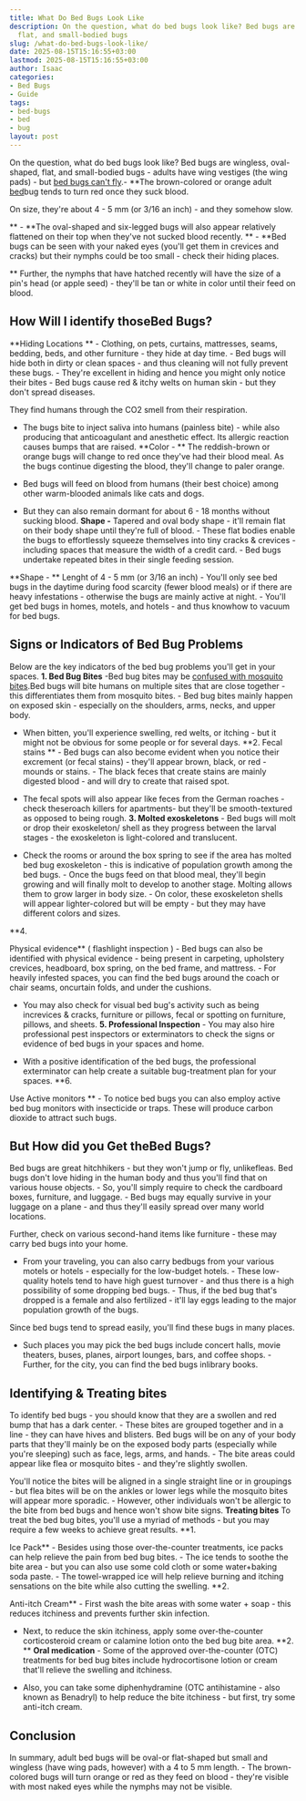```yaml
---
title: What Do Bed Bugs Look Like
description: On the question, what do bed bugs look like? Bed bugs are wingless, oval-shaped,
  flat, and small-bodied bugs
slug: /what-do-bed-bugs-look-like/
date: 2025-08-15T15:16:55+03:00
lastmod: 2025-08-15T15:16:55+03:00
author: Isaac
categories:
- Bed Bugs
- Guide
tags:
- bed-bugs
- bed
- bug
layout: post
---
```

On the question, what do bed bugs look like? Bed bugs are wingless, oval-shaped, flat, and small-bodied bugs - adults have wing vestiges (the wing pads) - but [bed bugs can't fly](https://pestpolicy.com/do-[bed-bugs](https://pestpolicy.com/bed-bug-bites-vs-mosquito-bites/)-fly/).- **The brown-colored or orange adult [bed](https://pestpolicy.com/bed-bug-bites-vs-other-bites/)bug tends to turn red once they suck blood.

On size, they're about 4 - 5 mm (or 3/16 an inch) - and they somehow slow.

** - **The oval-shaped and six-legged bugs will also appear relatively flattened on their top when they've not sucked blood recently. ** - **Bed bugs can be seen with your naked eyes (you'll get them in crevices and cracks) but their nymphs could be too small - check their hiding places.

** Further, the nymphs that have hatched recently will have the size of a pin's head (or apple seed) - they'll be tan or white in color until their feed on blood.

##  How Will I identify those**Bed Bugs?**

**Hiding Locations ** - Clothing, on pets, curtains, mattresses, seams, bedding, beds, and other furniture - they hide at day time. - Bed bugs will hide both in dirty or clean spaces - and thus cleaning will not fully prevent these bugs. - They're excellent in hiding and hence you might only notice their bites - Bed bugs cause red & itchy welts on human skin - but they don't spread diseases.

They find humans through the CO2 smell from their respiration.

- The bugs bite to inject saliva into humans (painless bite) - while also producing that anticoagulant and anesthetic effect. Its allergic reaction causes bumps that are raised. **Color - ** The reddish-brown or orange bugs will change to red once they've had their blood meal. As the bugs continue digesting the blood, they'll change to paler orange.

- Bed bugs will feed on blood from humans (their best choice) among other warm-blooded animals like cats and dogs.

- But they can also remain dormant for about 6 - 18 months without sucking blood. **Shape -** Tapered and oval body shape - it'll remain flat on their body shape until they're full of blood. - These flat bodies enable the bugs to effortlessly squeeze themselves into tiny cracks & crevices - including spaces that measure the width of a credit card. - Bed bugs undertake repeated bites in their single feeding session.

**Shape - ** Lenght of 4 - 5 mm (or 3/16 an inch) - You'll only see bed bugs in the daytime during food scarcity (fewer blood meals) or if there are heavy infestations - otherwise the bugs are mainly active at night. - You'll get bed bugs in homes, motels, and hotels - and thus knowhow to vacuum for bed bugs.

##  Signs or Indicators of Bed Bug Problems

Below are the key indicators of the bed bug problems you'll get in your spaces. **1. Bed Bug Bites** -Bed bug bites may be [confused with mosquito bites](https://pestpolicy.com/bed-bug-bites-vs-mosquito-bites/).Bed bugs will bite humans on multiple sites that are close together - this differentiates them from mosquito bites. - Bed bug bites mainly happen on exposed skin - especially on the shoulders, arms, necks, and upper body.

- When bitten, you'll experience swelling, red welts, or itching - but it might not be obvious for some people or for several days. **2. Fecal stains ** - Bed bugs can also become evident when you notice their excrement (or fecal stains) - they'll appear brown, black, or red - mounds or stains. - The black feces that create stains are mainly digested blood - and will dry to create that raised spot.

- The fecal spots will also appear like feces from the German roaches - check theseroach killers for apartments- but they'll be smooth-textured as opposed to being rough. **3. Molted exoskeletons** - Bed bugs will molt or drop their exoskeleton/ shell as they progress between the larval stages - the exoskeleton is light-colored and translucent.

- Check the rooms or around the box spring to see if the area has molted bed bug exoskeleton - this is indicative of population growth among the bed bugs. - Once the bugs feed on that blood meal, they'll begin growing and will finally molt to develop to another stage. Molting allows them to grow larger in body size. - On color, these exoskeleton shells will appear lighter-colored but will be empty - but they may have different colors and sizes.

**4.

Physical evidence** ( flashlight inspection ) - Bed bugs can also be identified with physical evidence - being present in carpeting, upholstery crevices, headboard, box spring, on the bed frame, and mattress. - For heavily infested spaces, you can find the bed bugs around the coach or chair seams, oncurtain folds, and under the cushions.

- You may also check for visual bed bug's activity such as being increvices & cracks, furniture or pillows, fecal or spotting on furniture, pillows, and sheets. **5. Professional Inspection** - You may also hire professional pest inspectors or exterminators to check the signs or evidence of bed bugs in your spaces and home.

- With a positive identification of the bed bugs, the professional exterminator can help create a suitable bug-treatment plan for your spaces. **6.

Use Active monitors ** - To notice bed bugs you can also employ active bed bug monitors with insecticide or traps. These will produce carbon dioxide to attract such bugs.

##  But How did you Get theBed Bugs?

Bed bugs are great hitchhikers - but they won't jump or fly, unlikefleas. Bed bugs don't love hiding in the human body and thus you'll find that on various house objects. - So, you'll simply require to check the cardboard boxes, furniture, and luggage. - Bed bugs may equally survive in your luggage on a plane - and thus they'll easily spread over many world locations.

Further, check on various second-hand items like furniture - these may carry bed bugs into your home.

- From your traveling, you can also carry bedbugs from your various motels or hotels - especially for the low-budget hotels. - These low-quality hotels tend to have high guest turnover - and thus there is a high possibility of some dropping bed bugs. - Thus, if the bed bug that's dropped is a female and also fertilized - it'll lay eggs leading to the major population growth of the bugs.

Since bed bugs tend to spread easily, you'll find these bugs in many places.

- Such places you may pick the bed bugs include concert halls, movie theaters, buses, planes, airport lounges, bars, and coffee shops. - Further, for the city, you can find the bed bugs inlibrary books.

##  Identifying & Treating bites

To identify bed bugs - you should know that they are a swollen and red bump that has a dark center. - These bites are grouped together and in a line - they can have hives and blisters. Bed bugs will be on any of your body parts that they'll mainly be on the exposed body parts (especially while you're sleeping) such as face, legs, arms, and hands. - The bite areas could appear like flea or mosquito bites - and they're slightly swollen.

You'll notice the bites will be aligned in a single straight line or in groupings - but flea bites will be on the ankles or lower legs while the mosquito bites will appear more sporadic. - However, other individuals won't be allergic to the bite from bed bugs and hence won't show bite signs. **Treating bites** To treat the bed bug bites, you'll use a myriad of methods - but you may require a few weeks to achieve great results. **1.

Ice Pack** - Besides using those over-the-counter treatments, ice packs can help relieve the pain from bed bug bites. - The ice tends to soothe the bite area - but you can also use some cold cloth or some water+baking soda paste. - The towel-wrapped ice will help relieve burning and itching sensations on the bite while also cutting the swelling. **2.

Anti-itch Cream** - First wash the bite areas with some water + soap - this reduces itchiness and prevents further skin infection.

- Next, to reduce the skin itchiness, apply some over-the-counter corticosteroid cream or calamine lotion onto the bed bug bite area. **2. ** **Oral medication** - Some of the approved over-the-counter (OTC) treatments for bed bug bites include hydrocortisone lotion or cream that'll relieve the swelling and itchiness.

- Also, you can take some diphenhydramine (OTC antihistamine - also known as Benadryl) to help reduce the bite itchiness - but first, try some anti-itch cream.

##  Conclusion

In summary, adult bed bugs will be oval-or flat-shaped but small and wingless (have wing pads, however) with a 4 to 5 mm length. - The brown-colored bugs will turn orange or red as they feed on blood - they're visible with most naked eyes while the nymphs may not be visible.
